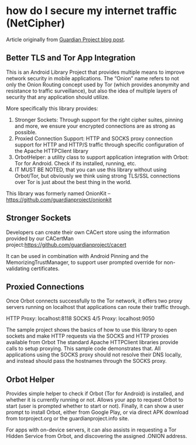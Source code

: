 # how do I secure my internet traffic (NetCipher) 

Article originally from [Guardian Project blog post](https://guardianproject.info/code/netcipher/).

## Better TLS and Tor App Integration

This is an Android Library Project that provides multiple means to improve network security in mobile applications. The “Onion” name refers to not only the Onion Routing concept used by Tor (which provides anonymity and resistance to traffic surveillance), but also the idea of multiple layers of security that any application should utilize.

More specifically this library provides:

1. Stronger Sockets: Through support for the right cipher suites, pinning and more, we ensure your encrypted connections are as strong as possible.
1. Proxied Connection Support: HTTP and SOCKS proxy connection support for HTTP and HTTP/S traffic through specific configuration of the Apache HTTPClient library
1. OrbotHelper: a utility class to support application integration with Orbot: Tor for Android. Check if its installed, running, etc.
1. IT MUST BE NOTED, that you can use this library without using Orbot/Tor, but obviously we think using strong TLS/SSL connections over Tor is just about the best thing in the world.

This library was formerly named OnionKit – https://github.com/guardianproject/onionkit

## Stronger Sockets
Developers can create their own CACert store using the information provided by our CACertMan project:https://github.com/guardianproject/cacert

It can be used in combination with Android Pinning and the MemorizingTrustManager, to support user prompted override for non-validating certificates.

## Proxied Connections
Once Orbot connects successfully to the Tor network, it offers two proxy servers running on localhost that applications can route their traffic through.

HTTP Proxy: localhost:8118 SOCKS 4/5 Proxy: localhost:9050

The sample project shows the basics of how to use this library to open sockets and make HTTP requests via the SOCKS and HTTP proxies available from Orbot The standard Apache HTTPClient libraries provide calls to setup proxying. This sample code demonstrates that. All applications using the SOCKS proxy should not resolve their DNS locally, and instead should pass the hostnames through the SOCKS proxy.

## Orbot Helper
Provides simple helper to check if Orbot (Tor for Android) is installed, and whether it is currently running or not. Allows your app to request Orbot to start (user is prompted whether to start or not). Finally, it can show a user prompt to install Orbot, either from Google Play, or via direct APK download from torproject.org or the guardianproject.info site.

For apps with on-device servers, it can also assists in requesting a Tor Hidden Service from Orbot, and discovering the assigned .ONION address.

 
